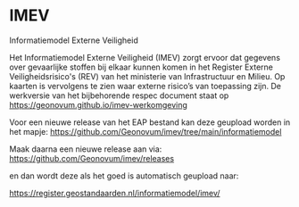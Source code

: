 # IMEV
Informatiemodel Externe Veiligheid


Het Informatiemodel Externe Veiligheid (IMEV) zorgt ervoor dat gegevens over gevaarlijke stoffen bij elkaar kunnen komen in het Register Externe Veiligheidsrisico's (REV) van het ministerie van Infrastructuur en Milieu. Op kaarten is vervolgens te zien waar externe risico’s van toepassing zijn.
De werkversie van het bijbehorende respec document staat op https://geonovum.github.io/imev-werkomgeving

Voor een nieuwe release van het EAP bestand kan deze geupload worden in het mapje: https://github.com/Geonovum/imev/tree/main/informatiemodel  

Maak daarna een nieuwe release aan via: https://github.com/Geonovum/imev/releases 

en dan wordt deze als het goed is automatisch geupload naar:  

https://register.geostandaarden.nl/informatiemodel/imev/
